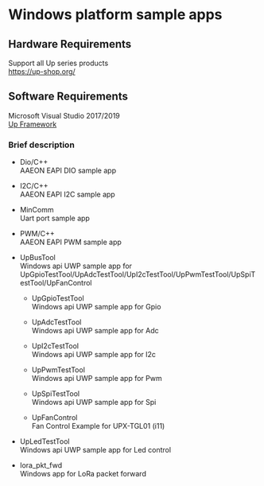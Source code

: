 # Windows platform sample apps

## Hardware Requirements 
Support all Up series products  
https://up-shop.org/

## Software Requirements
Microsoft Visual Studio 2017/2019  
[Up Framework](https://downloads.up-community.org/download/up-sdk-for-windows-10-and-windows-iot/)



### Brief description

* Dio/C++  
AAEON EAPI DIO sample app
* I2C/C++  
AAEON EAPI I2C sample app 

* MinComm  
Uart port sample app

* PWM/C++  
AAEON EAPI PWM sample app

* UpBusTool  
Windows api UWP sample app for UpGpioTestTool/UpAdcTestTool/UpI2cTestTool/UpPwmTestTool/UpSpiTestTool/UpFanControl

    * UpGpioTestTool  
        Windows api UWP sample app for Gpio

    * UpAdcTestTool  
        Windows api UWP sample app for Adc

    * UpI2cTestTool  
        Windows api UWP sample app for I2c 

    * UpPwmTestTool  
        Windows api UWP sample app for Pwm

    * UpSpiTestTool  
        Windows api UWP sample app for Spi

    * UpFanControl   
        Fan Control Example for UPX-TGL01 (i11)

* UpLedTestTool  
Windows api UWP sample app for Led control 

* lora_pkt_fwd  
Windows app for LoRa packet forward
 

